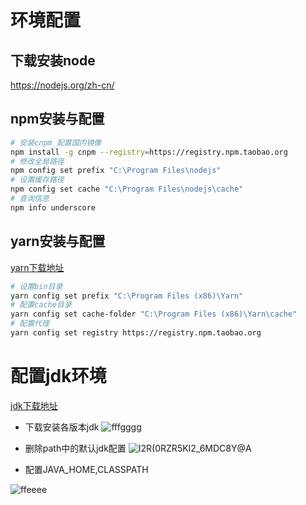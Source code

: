 <!--
 * @Author: your name
 * @Date: 2020-06-14 22:52:02
 * @LastEditTime: 2021-06-08 11:27:21
 * @LastEditors: your name
 * @Description: In User Settings Edit
 * @FilePath: \docsify\docs\root\环境配置.md
-->
# 环境配置

## 下载安装node

<https://nodejs.org/zh-cn/>

## npm安装与配置

```bash
# 安装cnpm 配置国内镜像
npm install -g cnpm --registry=https://registry.npm.taobao.org
# 修改全局路径
npm config set prefix "C:\Program Files\nodejs"
# 设置缓存路径
npm config set cache "C:\Program Files\nodejs\cache"
# 查询信息
npm info underscore
```

## yarn安装与配置

[yarn下载地址](https://classic.yarnpkg.com/en/docs/install#windows-stable)

```bash
# 设置bin目录
yarn config set prefix "C:\Program Files (x86)\Yarn"
# 配置cache目录
yarn config set cache-folder "C:\Program Files (x86)\Yarn\cache"
# 配置代理
yarn config set registry https://registry.npm.taobao.org

```


# 配置jdk环境

[jdk下载地址](https://www.oracle.com/java/technologies/oracle-java-archive-downloads.html)

+ 下载安装各版本jdk
![fffgggg](https://cdn.jsdelivr.net/gh/suzy56/cloudPic/data/fffgggg.jpg)

+ 删除path中的默认jdk配置
![I2R(0RZR5KI2$_6MDC8$Y@A](<https://cdn.jsdelivr.net/gh/suzy56/cloudPic/data/I2R(0RZR5KI2$_6MDC8$Y@A.png>)

+ 配置JAVA_HOME,CLASSPATH

![ffeeee](https://cdn.jsdelivr.net/gh/suzy56/cloudPic/data/ffeeee.png)
